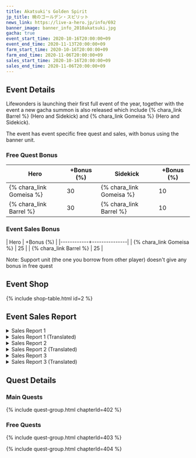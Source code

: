 ```yaml
---
title: Akatsuki's Golden Spirit
jp_title: 暁のゴールデン・スピリット
news_link: https://live-a-hero.jp/info/692
banner_image: banner_info_2010akatsuki.jpg
gacha: true
event_start_time: 2020-10-16T20:00:00+09
event_end_time: 2020-11-13T20:00:00+09
farm_start_time: 2020-10-16T20:00:00+09
farm_end_time: 2020-11-06T20:00:00+09
sales_start_time: 2020-10-16T20:00:00+09
sales_end_time: 2020-11-06T20:00:00+09
---
```


## Event Details

Lifewonders is launching their first full event of the year, together with the event a new gacha summon is also released which include {% chara_link Barrel %} (Hero and Sidekick) and {% chara_link Gomeisa %} (Hero and Sidekick).

The event has event specific free quest and sales, with bonus using the banner unit.

### Free Quest Bonus

| Hero | +Bonus (%)| Sidekick | +Bonus (%) |
|------------|--------------|-------------|---------------|
| {% chara_link Gomeisa %} | 30 | {% chara_link Gomeisa %} | 10 | 
| {% chara_link Barrel %}  | 30 | {% chara_link Barrel %}  | 10 | 

### Event Sales Bonus

| Hero | +Bonus (%) |
|------------+---------------|
| {% chara_link Gomeisa %} | 25 |
| {% chara_link Barrel %}  | 25 |

Note: Support unit (the one you borrow from other player) doesn't give any bonus in free quest

## Event Shop

{% include shop-table.html id=2 %}

## Event Sales Report

<details><summary>Sales Report 1</summary>
<p>情報収集のための捜査活動中。<br> <code>character0</code> と <code>character1</code> は、とある店舗を訪れる。<br>全ては事 件解決のカギを握る為……<br><br>しかし、何やら様子がおかしい。<br> <code>character1</code> が裏手に回り込むと、黒煙が上がっ ている。<br> <code>character1</code> の声を聞いた <code>character0</code> はすかさずドアを破り、<br>中に飛び込んだ。<br><br> <code>character0</code> は倒れて動けなくなっている店主を発見。<br> <code>character1</code> の声を頼りに、煙の中、店主を担いで脱出。<br> <code>character1</code> は手頃なバケツで必死に消火活動を行う。<br><br>結果、２人の活躍のお陰で、店主の命は助 かった。<br>偶然とはいえ、大手柄。めでたしめでたし。<br><br>……何かを忘れているような気がするが、<br>きっと気のせいだろう。
</p>
</details>

<details><summary>Sales Report 1 (Translated)</summary>
<p>Forming an investigation team to collect information,<br> <code>character0</code> and <code>character1</code> visit a certain store Hoping to the find the key to solving the case...<br><br>However, something is wrong.<br>When <code>character1</code> enters the back area, they realize the air is thick with black smoke.<br>Upon hearing the shout from <code>character1</code> , <code>character0</code> quickly broke down the door and hurried in.<br><br> <code>character0</code> discovers the shopkeeper who is stuck behind collapsed, burning debris.<br>Following <code>character1</code> 's voice to safety, they escape the fire with the owner.<br> <code>character1</code> quickly douses the fire with a nearby bucket.<br><br>Thanks to the pair's cooperation, the owner's life was saved.<br>Although it is just a coincidence they happened to be there, they're quite happy.<br><br>......But somehow, it feels like they forgot something?
</p>
</details>

<details><summary>Sales Report 2</summary>
<p>休業中の酒場の店内清掃中。<br> <code>character0</code> は戸棚を拭き、 <code>character1</code> は床を磨く。<br>棚には、な かなかにいい値段のしそうな<br>食器がずらりと並んでいる。<br><br>すると、うっかり手が滑ってしまい、<br>食器のひとつが床に落下。<br> <code>character0</code> はお高そうなグラスを割ってしまう。<br><br>慌てる <code>character0</code> のもとに、すかさず駆けつける <code>character1</code> 。<br>ほうきとチリトリで、丁寧に破片を片付けた。<br> <code>character1</code> のお陰で、床には全く痕跡は残らなかった。<br><br>このことは、２人だけの秘密にしようと、<br> <code>character0</code> と <code>character1</code> は固く誓い合ったのだった。<br><br>後日、割ったグラスの請求書が、<br>パラレルフライト社に届いたという。
</p>
</details>

<details><summary>Sales Report 2 (Translated)</summary>
<p>Today's task is cleaning the inside of a bar after closing time.<br> <code>character0</code> wipes the cupboard and <code>character1</code> polishes the floor.<br>Restock the shelves with bottles,<br>and have all the tableware clean and ready.<br><br>Then, one's hand slipped accidentally,<br>and One of the dishes falls to the floor.<br> <code>character0</code> broke an expensive-looking glass.<br><br> <code>character1</code> rushes to  <code>character0</code> in a hurry,<br>Carefully cleaned up the debris with a broom and dustpan.<br>Thanks to  <code>character1</code> , there were no traces left on the floor.<br><br> <code>character0</code> and <code>character1</code> promised between the two of them that it would be their little secret.<br><br>At a later date, the bill for the broken glass arrived at Parallel Flight...
</p>
</details>

<details><summary>Sales Report 3</summary>
<p>任務を終え、荒野の中を帰還中。<br><br>雰囲気のある場所で、決闘のマネゴトをし、<br>ファンサービスの動画配信をすること にした<br> <code>character0</code> と <code>character1</code> 。<br><br>３つ数えて振り向いて、<br>先に攻撃を当てた方が勝ち――<br> <code>character0</code> と <code>character1</code> の間に、緊張が走る。<br><br>１、２、３……！<br>ばっと振り向いた <code>character0</code> の鼻を、<br> <code>character1</code> の指が小突いた。<br><br>まだまだ甘いと笑い、去っていく <code>character1</code> 。<br><br> <code>character0</code> は何も言い返せず、<br>ただただ荒野の抜けるような空に叫ぶのだった。<br>
</p>
</details>

<details><summary>Sales Report 3 (Translated)</summary>
<p>After completing their mission,while returning to the pickup area through the wilderness,<br> <code>character0</code> and <code>character1</code> happened upon a clearing with a nice, dramatic atmosphere and came up with the idea to shoot a few fanservice videos.<br><br>Turn around and count to three,<br>The one who lands an attack first wins...<br>Tension runs high between <code>character0</code> and <code>character1</code> .<br><br>１、２、３……！<br> <code>character0</code> turned around only to immediately be booped on the nose by <code>character1</code> .<br><br> <code>character1</code> chuckles giddily and leaves.<br><br> <code>character0</code> doesn't say anything But merely shouted their anguished defeat into the clear sky.<br>
</p>
</details>

## Quest Details

### Main Quests

{% include quest-group.html chapterId=402 %}

### Free Quests

{% include quest-group.html chapterId=403 %}

{% include quest-group.html chapterId=404 %}
